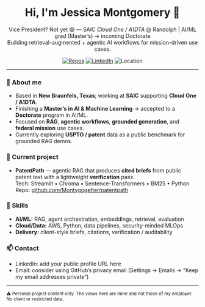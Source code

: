 <!-- Profile README for https://github.com/Montygogetter -->
<h1 align="center">Hi, I'm Jessica Montgomery 👋</h1>
<p align="center">
  Vice President? Not yet 😄 — SAIC <em>Cloud One / A1DTA</em> @ Randolph | AI/ML grad (Master’s) → incoming Doctorate<br/>
  Building retrieval-augmented + agentic AI workflows for mission-driven use cases.
</p>

<p align="center">
  <a href="https://github.com/Montygogetter?tab=repositories"><img alt="Repos" src="https://img.shields.io/badge/Repos-Open%20Source-blue"></a>
  <a href="https://www.linkedin.com/in/"><img alt="LinkedIn" src="https://img.shields.io/badge/LinkedIn-Connect-informational"></a>
  <img alt="Location" src="https://img.shields.io/badge/New%20Braunfels%2C%20TX-🗺️-yellow">
</p>

---

### 👀 About me
- Based in **New Braunfels, Texas**; working at **SAIC** supporting **Cloud One / A1DTA**.
- Finishing a **Master’s in AI & Machine Learning** → accepted to a **Doctorate** program in AI/ML.
- Focused on **RAG**, **agentic workflows**, **grounded generation**, and **federal mission** use cases.
- Currently exploring **USPTO / patent** data as a public benchmark for grounded RAG demos.

### 🚀 Current project
- **PatentPath** — agentic RAG that produces **cited briefs** from public patent text with a lightweight **verification** pass.  
  Tech: Streamlit • Chroma • Sentence-Transformers • BM25 • Python  
  Repo: <a href="https://github.com/Montygogetter/patentpath">github.com/Montygogetter/patentpath</a>

### 🧰 Skills
- **AI/ML:** RAG, agent orchestration, embeddings, retrieval, evaluation
- **Cloud/Data:** AWS, Python, data pipelines, security-minded MLOps
- **Delivery:** client-style briefs, citations, verification / auditability

### 📫 Contact
- LinkedIn: add your public profile URL here
- Email: consider using GitHub’s privacy email (Settings → Emails → “Keep my email addresses private”)

---

<sub>⚠️ Personal project content only. The views here are mine and not those of my employer. No client or restricted data.</sub>



